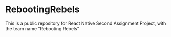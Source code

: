 # RebootingRebels
This is a public repository for React Native Second Assignment Project, with the team name "Rebooting Rebels"
